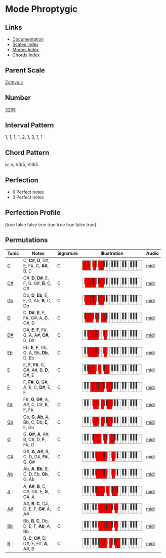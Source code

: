 # Mode Phroptygic

## Links

- [Documentation](README.md)
- [Scales Index](Scales.md)
- [Modes Index](Modes.md)
- [Chords Index](Chords.md)

## Parent Scale

[Zothygic](ScaleZothygic.md)

## Number

[3295](https://ianring.com/musictheory/scales/3295)

## Interval Pattern

1, 1, 1, 1, 2, 1, 3, 1, 1

## Chord Pattern

iv, v, VIb5, VIIb5

## Perfection

- 6 Perfect notes
- 3 Perfect notes

## Perfection Profile

[true false false true true true true false true]

## Permutations

| Tonic | Notes | Signature | Illustration | Audio |
|-------|-------|-----------|--------------|-------|
| [C](ModeCNaturalPhroptygic.md) | C, **C#**, **D**, D#, E, F#, G, **A#**, B, C | C | ![CNaturalPhroptygic](ModeCNaturalPhroptygic.png) | [midi](https://github.com/edipermadi/music/blob/main/docs/ModeCNaturalPhroptygic.mid?raw=true) |
| [C#](ModeCSharpPhroptygic.md) | C#, **D**, **D#**, E, F, G, G#, **B**, C, C# | C | ![CSharpPhroptygic](ModeCSharpPhroptygic.png) | [midi](https://github.com/edipermadi/music/blob/main/docs/ModeCSharpPhroptygic.mid?raw=true) |
| [Db](ModeDFlatPhroptygic.md) | Db, **D**, **Eb**, E, F, G, Ab, **B**, C, Db | C | ![DFlatPhroptygic](ModeDFlatPhroptygic.png) | [midi](https://github.com/edipermadi/music/blob/main/docs/ModeDFlatPhroptygic.mid?raw=true) |
| [D](ModeDNaturalPhroptygic.md) | D, **D#**, **E**, F, F#, G#, A, **C**, C#, D | C | ![DNaturalPhroptygic](ModeDNaturalPhroptygic.png) | [midi](https://github.com/edipermadi/music/blob/main/docs/ModeDNaturalPhroptygic.mid?raw=true) |
| [D#](ModeDSharpPhroptygic.md) | D#, **E**, **F**, F#, G, A, A#, **C#**, D, D# | C | ![DSharpPhroptygic](ModeDSharpPhroptygic.png) | [midi](https://github.com/edipermadi/music/blob/main/docs/ModeDSharpPhroptygic.mid?raw=true) |
| [Eb](ModeEFlatPhroptygic.md) | Eb, **E**, **F**, Gb, G, A, Bb, **Db**, D, Eb | C | ![EFlatPhroptygic](ModeEFlatPhroptygic.png) | [midi](https://github.com/edipermadi/music/blob/main/docs/ModeEFlatPhroptygic.mid?raw=true) |
| [E](ModeENaturalPhroptygic.md) | E, **F**, **F#**, G, G#, A#, B, **D**, D#, E | C | ![ENaturalPhroptygic](ModeENaturalPhroptygic.png) | [midi](https://github.com/edipermadi/music/blob/main/docs/ModeENaturalPhroptygic.mid?raw=true) |
| [F](ModeFNaturalPhroptygic.md) | F, **F#**, **G**, G#, A, B, C, **D#**, E, F | C | ![FNaturalPhroptygic](ModeFNaturalPhroptygic.png) | [midi](https://github.com/edipermadi/music/blob/main/docs/ModeFNaturalPhroptygic.mid?raw=true) |
| [F#](ModeFSharpPhroptygic.md) | F#, **G**, **G#**, A, A#, C, C#, **E**, F, F# | C | ![FSharpPhroptygic](ModeFSharpPhroptygic.png) | [midi](https://github.com/edipermadi/music/blob/main/docs/ModeFSharpPhroptygic.mid?raw=true) |
| [Gb](ModeGFlatPhroptygic.md) | Gb, **G**, **Ab**, A, Bb, C, Db, **E**, F, Gb | C | ![GFlatPhroptygic](ModeGFlatPhroptygic.png) | [midi](https://github.com/edipermadi/music/blob/main/docs/ModeGFlatPhroptygic.mid?raw=true) |
| [G](ModeGNaturalPhroptygic.md) | G, **G#**, **A**, A#, B, C#, D, **F**, F#, G | C | ![GNaturalPhroptygic](ModeGNaturalPhroptygic.png) | [midi](https://github.com/edipermadi/music/blob/main/docs/ModeGNaturalPhroptygic.mid?raw=true) |
| [G#](ModeGSharpPhroptygic.md) | G#, **A**, **A#**, B, C, D, D#, **F#**, G, G# | C | ![GSharpPhroptygic](ModeGSharpPhroptygic.png) | [midi](https://github.com/edipermadi/music/blob/main/docs/ModeGSharpPhroptygic.mid?raw=true) |
| [Ab](ModeAFlatPhroptygic.md) | Ab, **A**, **Bb**, B, C, D, Eb, **Gb**, G, Ab | C | ![AFlatPhroptygic](ModeAFlatPhroptygic.png) | [midi](https://github.com/edipermadi/music/blob/main/docs/ModeAFlatPhroptygic.mid?raw=true) |
| [A](ModeANaturalPhroptygic.md) | A, **A#**, **B**, C, C#, D#, E, **G**, G#, A | C | ![ANaturalPhroptygic](ModeANaturalPhroptygic.png) | [midi](https://github.com/edipermadi/music/blob/main/docs/ModeANaturalPhroptygic.mid?raw=true) |
| [A#](ModeASharpPhroptygic.md) | A#, **B**, **C**, C#, D, E, F, **G#**, A, A# | C | ![ASharpPhroptygic](ModeASharpPhroptygic.png) | [midi](https://github.com/edipermadi/music/blob/main/docs/ModeASharpPhroptygic.mid?raw=true) |
| [Bb](ModeBFlatPhroptygic.md) | Bb, **B**, **C**, Db, D, E, F, **Ab**, A, Bb | C | ![BFlatPhroptygic](ModeBFlatPhroptygic.png) | [midi](https://github.com/edipermadi/music/blob/main/docs/ModeBFlatPhroptygic.mid?raw=true) |
| [B](ModeBNaturalPhroptygic.md) | B, **C**, **C#**, D, D#, F, F#, **A**, A#, B | C | ![BNaturalPhroptygic](ModeBNaturalPhroptygic.png) | [midi](https://github.com/edipermadi/music/blob/main/docs/ModeBNaturalPhroptygic.mid?raw=true) |
